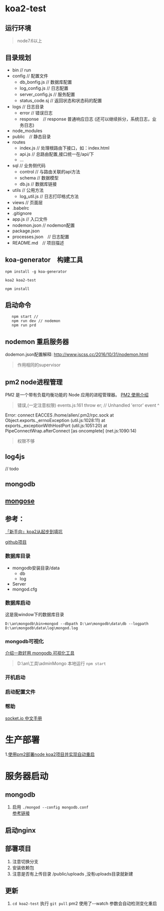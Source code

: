 # koa2-test

## 运行环境
> node7.6以上

## 目录规划

* bin // run
* config // 配置文件
    * db_bonfig.js // 数据库配置
    * log_config.js // 日志配置
    * server_config.js // 服务配置
    * status_code.sj // 返回状态和状态码的配置
* logs // 日志目录
    * error // 错误日志
    * response　// response 普通响应日志 (还可以继续拆分，系统日志，业务日志)
* node_modules
* public　// 静态目录
* routes
    * index.js // 处理根路由下接口，如：index.html
    * api.js // 总路由配置,接口统一在/api/下
    * ...
* sql // 业务侧代码
    * control // 与路由关联的api方法
    * schema // 数据模型
    * db.js // 数据库链接
* utils // 公用方法
    * log_util.js // 日志打印格式方法
* views // 页面层
* .babelrc
* .gitignore
* app.js // 入口文件
* nodemon.json // nodemon配置
* package.json
* processes.json　// 日志配置
* README.md　// 项目描述

## koa-generator　构建工具

`npm install -g koa-generator`

`koa2 koa2-test`

`npm install`

## 启动命令
```
   npm start //
   npm run dev // nodemon
   npm run prd
```

## nodemon 重启服务器
dodemon.json配置解释: http://www.jscss.cc/2016/10/31/nodemon.html
> 作用相同的supervisor

## pm2 node进程管理
PM2 是一个带有负载均衡功能的 Node 应用的进程管理器。
[PM2  使用介绍](https://segmentfault.com/a/1190000002539204)
> 错误,(一定注意权限)
>events.js:161
       throw er; // Unhandled 'error' event
       ^

 Error: connect EACCES /home/allen/.pm2/rpc.sock
     at Object.exports._errnoException (util.js:1028:11)
     at exports._exceptionWithHostPort (util.js:1051:20)
     at PipeConnectWrap.afterConnect [as oncomplete] (net.js:1090:14)
> 权限不够

## log4js
// todo


## mongodb

## [mongose](http://www.nodeclass.com/api/mongoose.html)

## 参考：
[「新手向」koa2从起步到填坑](http://www.jianshu.com/p/6b816c609669)

[github项目](https://github.com/guo-yu/koa-guide)

### 数据库目录

* mongodb安装目录/data
    * db
    * log
* Server
* mongod.cfg

### 数据库启动

这是我window下的数据库目录
```shell
D:\an\mongodb\bin>mongod --dbpath D:\an\mongodb\data\db --logpath D:\an\mongodb\data\log\mongod.log
```

### mongodb可视化
[介绍一款好用 mongodb 可视化工具](https://cloud.tencent.com/developer/news/334105)

> D:\an\工具\adminMongo  本地运行 `npm start`

### 开机启动



### 启动配置文件

### 帮助

[socket.io 中文手册](https://www.cnblogs.com/lxxhome/p/5980615.html)


# 生产部署
1.[使用pm2部署node koa2项目并实现自动重启](https://blog.csdn.net/ziwoods/article/details/72833233)



# 服务器启动

##  mongodb
  1. 启用 `./mongod --config mongodb.conf`  
  [参考链接](https://www.cnblogs.com/ontoweb-zp/p/7670694.html)

## 启动nginx


## 部署项目
 1. 注意切换分支
 2. 安装依赖包
 3. 注意是否有上传目录  /public/uploads ,没有uploads目录就新建
 
## 更新
 1. `cd koa2-test`    执行 `git pull`     pm2 使用了--watch 参数会自动检测变化重启
